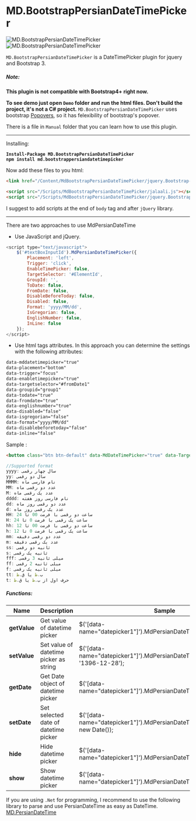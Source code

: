 # MD.BootstrapPersianDateTimePicker

![MD.BootstrapPersianDateTimePicker](https://raw.githubusercontent.com/Mds92/MD.BootstrapPersianDateTimePicker/master/MD.BootstrapPersianDateTimePicker/Content/MD.PersianDateTimePicker1.png "MD.BootstrapPersianDateTimePicker")
![MD.BootstrapPersianDateTimePicker](https://raw.githubusercontent.com/Mds92/MD.BootstrapPersianDateTimePicker/master/MD.BootstrapPersianDateTimePicker/Content/MD.PersianDateTimePicker2.png "MD.BootstrapPersianDateTimePicker")

`MD.BootstrapPersianDateTimePicker` is a DateTimePicker plugin for jquery and Bootstrap 3.

##### Note:<br>
**This plugin is not compatible with Bootstrap4+ right now.**

**To see demo just open `Demo` folder and run the html files. Don't build the project, it's not a C# project.**
`MD.BootstrapPersianDateTimePicker` uses bootstrap [Popovers](http://getbootstrap.com/javascript/#popovers), so it has felexibility of bootstrap's popover.

There is a file in `Manual` folder that you can learn how to use this plugin.

----
Installing:

**`Install-Package MD.BootstrapPersianDateTimePicker`**<br>
**`npm install md.bootstrappersiandatetimepicker`**

Now add these files to you html:

```html
<link href="/Content/MdBootstrapPersianDateTimePicker/jquery.Bootstrap-PersianDateTimePicker.css" rel="stylesheet"/>

<script src="/Scripts/MdBootstrapPersianDateTimePicker/jalaali.js"></script>
<script src="/Scripts/MdBootstrapPersianDateTimePicker/jquery.Bootstrap-PersianDateTimePicker.js"></script>
```

I suggest to add scripts at the end of `body` tag and after `jQuery` library.

<hr>

There are two approaches to use MdPersianDateTime
- Use JavaScript and jQuery.

```javascript
<script type="text/javascript">
    $('#textBoxInputId').MdPersianDateTimePicker({
		Placement: 'left',		
		Trigger: 'click',
		EnableTimePicker: false,
		TargetSelector: '#ElementId',
		GroupId: '',
		ToDate: false,
		FromDate: false,
		DisableBeforeToday: false,
		Disabled: false,
		Format: 'yyyy/MM/dd',		
		IsGregorian: false,
		EnglishNumber: false,
		InLine: false
    });
</script>
```

- Use html tags attributes.
In this approach you can determine the settings with the following attributes:
```html
data-mddatetimepicker="true"
data-placement="bottom"
data-trigger="focus"
data-enabletimepicker="true"
data-targetselector="#fromDate1"
data-groupid="group1"
data-todate="true"
data-fromdate="true"
data-englishnumber="true"
data-disabled="false"
data-isgregorian="false"
data-format="yyyy/MM/dd"
data-disablebeforetoday="false"
data-inline="false"
```

Sample :
```html
<button class="btn btn-default" data-MdDateTimePicker="true" data-TargetSelector="#input1" data-EnableTimePicker="true" data-Placement="left" data-Trigger="click">انتخاب تاریخ</button>
```

```javascript
//Supported format
yyyy: سال چهار رقمی
yy: سال دو رقمی
MMMM: نام فارسی ماه
MM: عدد دو رقمی ماه
M: عدد یک رقمی ماه
dddd: نام فارسی روز هفته
dd: عدد دو رقمی روز ماه
d: عدد یک رقمی روز ماه
HH: ساعت دو رقمی با فرمت 00 تا 24
H: ساعت یک رقمی با فرمت 0 تا 24
hh: ساعت دو رقمی با فرمت 00 تا 12
h: ساعت یک رقمی با فرمت 0 تا 12
mm: عدد دو رقمی دقیقه
m: عدد یک رقمی دقیقه
ss: ثانیه دو رقمی
s: ثانیه یک رقمی
fff: میلی ثانیه 3 رقمی
ff: میلی ثانیه 2 رقمی
f: میلی ثانیه یک رقمی
tt: ب.ظ یا ق.ظ
t: حرف اول از ب.ظ یا ق.ظ
```

##### Functions:<br>
Name | Description | Sample
------------ | ------------- | -------------
**getValue** | Get value of datetime picker | $('[data-name="datepicker1"]').MdPersianDateTimePicker('getValue');
**setValue** | Set value of datetime picker as string | $('[data-name="datepicker1"]').MdPersianDateTimePicker('setValue', '1396-12-28');
**getDate**  | Get Date object of datetime picker | $('[data-name="datepicker1"]').MdPersianDateTimePicker('getDate');
**setDate**  | Set selected date of datetime picker | $('[data-name="datepicker1"]').MdPersianDateTimePicker('setDate', new Date());
**hide** 	 | Hide datetime picker | $('[data-name="datepicker1"]').MdPersianDateTimePicker('hide');
**show** 	 | Show datetime picker | $('[data-name="datepicker1"]').MdPersianDateTimePicker('show');


If you are using `.Net` for programming, I recommend to use the following library to parse and use PersianDateTime as easy as DateTime.
[MD.PersianDateTime](https://github.com/Mds92/MD.PersianDateTime)
